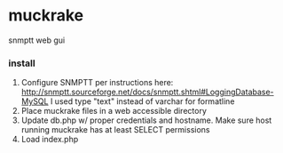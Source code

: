 muckrake
========

snmptt web gui

### install
1. Configure SNMPTT per instructions here: http://snmptt.sourceforge.net/docs/snmptt.shtml#LoggingDatabase-MySQL
   I used type "text" instead of varchar for formatline
2. Place muckrake files in a web accessible directory
3. Update db.php w/ proper credentials and hostname.  Make sure host running muckrake has at least SELECT permissions
4. Load index.php
